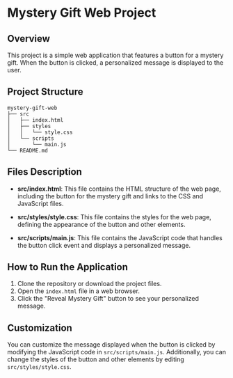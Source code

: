 # Mystery Gift Web Project

## Overview
This project is a simple web application that features a button for a mystery gift. When the button is clicked, a personalized message is displayed to the user.

## Project Structure
```
mystery-gift-web
├── src
│   ├── index.html
│   ├── styles
│   │   └── style.css
│   └── scripts
│       └── main.js
└── README.md
```

## Files Description

- **src/index.html**: This file contains the HTML structure of the web page, including the button for the mystery gift and links to the CSS and JavaScript files.

- **src/styles/style.css**: This file contains the styles for the web page, defining the appearance of the button and other elements.

- **src/scripts/main.js**: This file contains the JavaScript code that handles the button click event and displays a personalized message.

## How to Run the Application

1. Clone the repository or download the project files.
2. Open the `index.html` file in a web browser.
3. Click the "Reveal Mystery Gift" button to see your personalized message.

## Customization
You can customize the message displayed when the button is clicked by modifying the JavaScript code in `src/scripts/main.js`. Additionally, you can change the styles of the button and other elements by editing `src/styles/style.css`.